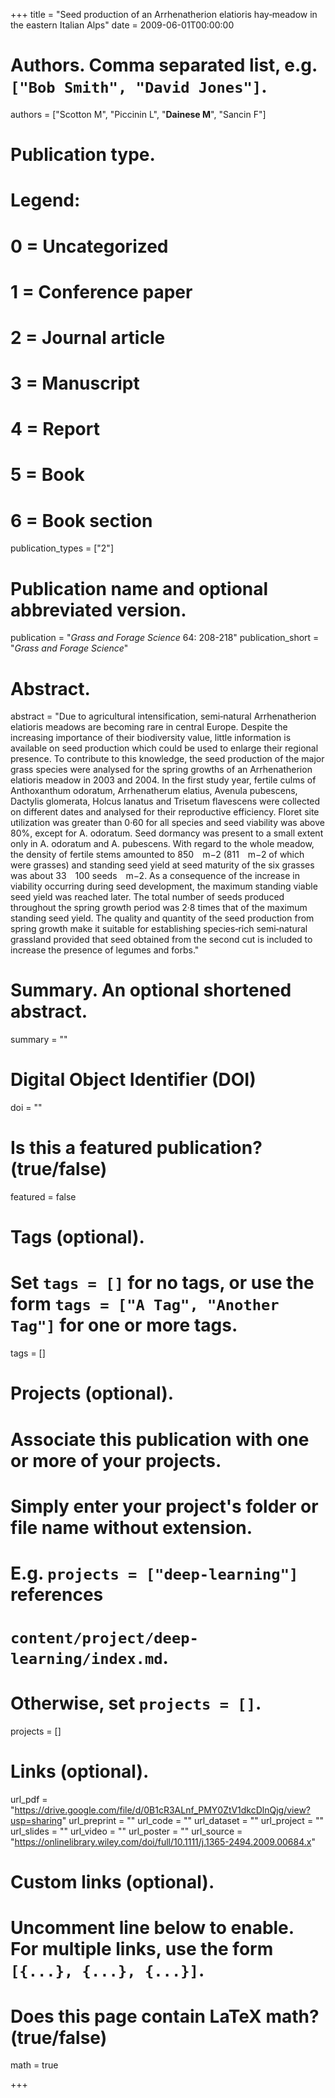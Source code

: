 +++
title = "Seed production of an Arrhenatherion elatioris hay‐meadow in the eastern Italian Alps"
date = 2009-06-01T00:00:00

# Authors. Comma separated list, e.g. `["Bob Smith", "David Jones"]`.
authors = ["Scotton M", "Piccinin L", "**Dainese M**", "Sancin F"]

# Publication type.
# Legend:
# 0 = Uncategorized
# 1 = Conference paper
# 2 = Journal article
# 3 = Manuscript
# 4 = Report
# 5 = Book
# 6 = Book section
publication_types = ["2"]

# Publication name and optional abbreviated version.
publication = "*Grass and Forage Science* 64: 208-218"
publication_short = "*Grass and Forage Science*"

# Abstract.
abstract = "Due to agricultural intensification, semi‐natural Arrhenatherion elatioris meadows are becoming rare in central Europe. Despite the increasing importance of their biodiversity value, little information is available on seed production which could be used to enlarge their regional presence. To contribute to this knowledge, the seed production of the major grass species were analysed for the spring growths of an Arrhenatherion elatioris meadow in 2003 and 2004. In the first study year, fertile culms of Anthoxanthum odoratum, Arrhenatherum elatius, Avenula pubescens, Dactylis glomerata, Holcus lanatus and Trisetum flavescens were collected on different dates and analysed for their reproductive efficiency. Floret site utilization was greater than 0·60 for all species and seed viability was above 80%, except for A. odoratum. Seed dormancy was present to a small extent only in A. odoratum and A. pubescens. With regard to the whole meadow, the density of fertile stems amounted to 850 m−2 (811 m−2 of which were grasses) and standing seed yield at seed maturity of the six grasses was about 33 100 seeds m−2. As a consequence of the increase in viability occurring during seed development, the maximum standing viable seed yield was reached later. The total number of seeds produced throughout the spring growth period was 2·8 times that of the maximum standing seed yield. The quality and quantity of the seed production from spring growth make it suitable for establishing species‐rich semi‐natural grassland provided that seed obtained from the second cut is included to increase the presence of legumes and forbs."

# Summary. An optional shortened abstract.
summary = ""

# Digital Object Identifier (DOI)
doi = ""

# Is this a featured publication? (true/false)
featured = false

# Tags (optional).
#   Set `tags = []` for no tags, or use the form `tags = ["A Tag", "Another Tag"]` for one or more tags.
tags = []

# Projects (optional).
#   Associate this publication with one or more of your projects.
#   Simply enter your project's folder or file name without extension.
#   E.g. `projects = ["deep-learning"]` references 
#   `content/project/deep-learning/index.md`.
#   Otherwise, set `projects = []`.
projects = []

# Links (optional).
url_pdf = "https://drive.google.com/file/d/0B1cR3ALnf_PMY0ZtV1dkcDlnQjg/view?usp=sharing"
url_preprint = ""
url_code = ""
url_dataset = ""
url_project = ""
url_slides = ""
url_video = ""
url_poster = ""
url_source = "https://onlinelibrary.wiley.com/doi/full/10.1111/j.1365-2494.2009.00684.x"

# Custom links (optional).
#   Uncomment line below to enable. For multiple links, use the form `[{...}, {...}, {...}]`.

# Does this page contain LaTeX math? (true/false)
math = true

+++
